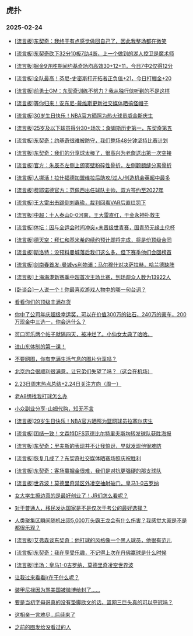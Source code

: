 ## 虎扑 
### 2025-02-24

+ [[流言板]东契奇：我终于有点感觉做回自己了，因此我整场都在微笑](https://bbs.hupu.com/630737786.html)

+ [[流言板]东契奇砍下32分10板7助4断，上一个做到的湖人控卫是魔术师](https://bbs.hupu.com/630737724.html)

+ [[流言板]掘金9连胜期间约基奇场均高效30+12+11，今日7中2仅得12分](https://bbs.hupu.com/630738508.html)

+ [[流言板]全队最高！芬尼-史密斯打开拓者正负值+21，今日打掘金+20](https://bbs.hupu.com/630737904.html)

+ [[流言板]前勇士GM：东契奇训练不努力？我从独行侠听到的不是这样](https://bbs.hupu.com/630739715.html)

+ [[流言板]等你归来！安东尼-戴维斯更新社交媒体晒搞怪帽子](https://bbs.hupu.com/630740036.html)

+ [[流言板]30岁生日快乐！NBA官方晒照为热火球员威金斯庆生](https://bbs.hupu.com/630741712.html)

+ [[流言板]25岁及以下球员得分30+场次：詹姆斯历史第一，东契奇第五](https://bbs.hupu.com/630738429.html)

+ [[流言板]东契奇：约基奇很难被防守，我们整场48分钟坚持比赛计划](https://bbs.hupu.com/630741231.html)

+ [[流言板]东契奇：我们的分享球太棒了，很高兴为老詹送出第一次空接](https://bbs.hupu.com/630740574.html)

+ [[流言板]官方：朱辰杰左侧上颌窦壁粉碎性骨折，左侧颧额缝分离骨折](https://bbs.hupu.com/630737221.html)

+ [[流言板]人挪活！拉什福德加盟维拉后助攻/过人/创造机会英超中最多](https://bbs.hupu.com/630739814.html)

+ [[流言板]费耶诺德官方：范佩西出任球队主帅，双方签约至2027年](https://bbs.hupu.com/630737349.html)

+ [[流言板]王大雷出击踢倒刘鑫瑜，裁判回看VAR后直红罚下](https://bbs.hupu.com/630735268.html)

+ [[流言板]中超：十人泰山0-0河南，王大雷直红，于金永神扑救主](https://bbs.hupu.com/630736972.html)

+ [[流言板]体坛：因与全运会时间冲突+未晋级世青赛，国青恐无缘土伦杯](https://bbs.hupu.com/630732435.html)

+ [[流言板]德天空：拜仁和基米希的续约预计即将完成，将是份顶级合同](https://bbs.hupu.com/630737438.html)

+ [[流言板]斯洛特：没预料曼城落后我们这么多，但下赛季他们会回榜首](https://bbs.hupu.com/630737993.html)

+ [[流言板]剑南春首发-曼城vs利物浦：马尔穆什对决萨拉赫，哈兰德缺阵](https://bbs.hupu.com/630743693.html)

+ [[流言板]上海海港新赛季中超首次主场比赛，到场观众人数为13922人](https://bbs.hupu.com/630741263.html)

+ [[卧谈会]一人说一个！你最喜欢游戏人物中的哪一句台词？](https://bbs.hupu.com/630741773.html)

+ [看看你们的顶级丰满存货](https://bbs.hupu.com/630739003.html)

+ [你中了公司年庆超级幸运奖，可以在价值300万的钻石，240万的豪车，200万现金中三选一，你会选什么？](https://bbs.hupu.com/630739517.html)

+ [可口可乐两个帖子就隔四天，被冲烂了。小仙女太典了哈哈。](https://bbs.hupu.com/630739624.html)

+ [进山东体制的第一课！](https://bbs.hupu.com/630739247.html)

+ [不要网图，你有充满生活气息的图片分享吗？](https://bbs.hupu.com/630742388.html)

+ [北京约会很顺利很满意，让兄弟们失望了吗？（这会在机场）](https://bbs.hupu.com/630739215.html)

+ [2.23日周末热点总结+2.24日关注方向（周一）](https://bbs.hupu.com/630738293.html)

+ [老A8想找我打球怎么办](https://bbs.hupu.com/630739436.html)

+ [小众副业分享-山姆代购，知无不言](https://bbs.hupu.com/630738047.html)

+ [[流言板]29岁生日快乐！NBA官方晒照为篮网球员拉塞尔庆生](https://bbs.hupu.com/630742165.html)

+ [[流言板]团结一致！文森特DFS范德比尔特里夫斯均转发球队获胜海报](https://bbs.hupu.com/630740533.html)

+ [[流言板]东契奇：里夫斯的表现并不让我惊讶，早就发现他很难防](https://bbs.hupu.com/630740699.html)

+ [[流言板]恢复几成了？东契奇社交媒体晒赛场照庆祝胜利](https://bbs.hupu.com/630739743.html)

+ [[流言板]东契奇：客场赢掘金很难，我们是对抗更强硬的那支球队](https://bbs.hupu.com/630741105.html)

+ [[流言板]世界波！莫德里奇禁区外凌空抽射破门，皇马1-0吉罗纳](https://bbs.hupu.com/630744242.html)

+ [女大学生擦边真的是最好创业了！JR们怎么看呢？](https://bbs.hupu.com/630741358.html)

+ [对于普通人，移民发达国家是不是仅次于考公的最好选择？](https://bbs.hupu.com/630739903.html)

+ [人类聚集区瞬间随机出现5,000万头霸王龙会有什么伤害？我感觉大家是不是都很乐观？](https://bbs.hupu.com/630740140.html)

+ [[流言板]艾弗森谈东契奇：他打球的风格像一个黑人球员，他很有范儿](https://bbs.hupu.com/630744150.html)

+ [[流言板]东契奇：我在享受乐趣，不记得上次在丹佛赢球是什么时候](https://bbs.hupu.com/630740920.html)

+ [[流言板]半场：皇马1-0吉罗纳，莫德里奇凌空世界波](https://bbs.hupu.com/630744325.html)

+ [让我过来看看jr在干什么呢？](https://bbs.hupu.com/630741112.html)

+ [装甲尼禄因为骂美国被微博给封了……](https://bbs.hupu.com/630741395.html)

+ [要是当初字母哥真的没有垫脚欧文的话，篮网三巨头真的可以夺冠吗？](https://bbs.hupu.com/630740441.html)

+ [这相亲一言难尽…后续来了](https://bbs.hupu.com/630741607.html)

+ [之前的图发给没看过的人](https://bbs.hupu.com/630745152.html)

